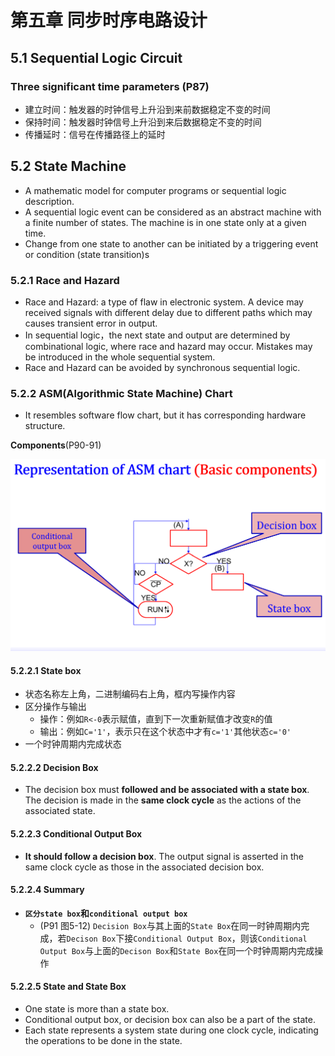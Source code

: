 # 第五章 同步时序电路设计

## 5.1 Sequential Logic Circuit
### Three significant time parameters (P87)
- 建立时间：触发器的时钟信号上升沿到来前数据稳定不变的时间
- 保持时间：触发器时钟信号上升沿到来后数据稳定不变的时间
- 传播延时：信号在传播路径上的延时

## 5.2 State Machine  
- A mathematic model for computer programs or sequential logic description.
- A sequential logic event can be considered as an abstract machine with a finite number of states. The machine is in one state only at a given time.
- Change from one state to another can be initiated by a triggering event or condition (state transition)s

### 5.2.1 Race and Hazard  
- Race and Hazard: a type of flaw in electronic system. A device may received signals with different delay due to different paths which may causes transient error in output.
- In sequential logic，the next state and output are determined by combinational logic,  where race and hazard may occur. Mistakes may be introduced in the whole sequential system. 
- Race and Hazard can be avoided by synchronous sequential logic. 

### 5.2.2 ASM(Algorithmic State Machine) Chart
- It resembles software flow chart, but it has corresponding hardware structure.

**Components**(P90-91)

<img src="./5-3-1-ASM-Chart-1.png">

#### 5.2.2.1 State box
- 状态名称左上角，二进制编码右上角，框内写操作内容
- 区分操作与输出
  - 操作：例如`R<-0`表示赋值，直到下一次重新赋值才改变`R`的值
  - 输出：例如`C='1'`，表示只在这个状态中才有`c='1'`其他状态`c='0'`
- 一个时钟周期内完成状态

#### 5.2.2.2 Decision Box
- The decision box must **followed and be associated with a state box**. The decision is made in the **same clock cycle** as the actions of the associated state.

#### 5.2.2.3 Conditional Output Box
- **It should follow a decision box**. The output signal is asserted in the same clock cycle as those in the associated decision box.

#### 5.2.2.4 Summary
- **`区分state box`和`conditional output box`**
  - (P91 图5-12) `Decision Box`与其上面的`State Box`在同一时钟周期内完成，若`Decison Box`下接`Conditional Output Box`，则该`Conditional Output Box`与上面的`Decison Box`和`State Box`在同一个时钟周期内完成操作

#### 5.2.2.5 **State and State Box**
- One state  is more than a state box.
- Conditional output box, or decision box can also be a part of the state.
- Each state represents a system state during one clock cycle, indicating the operations to be done in the  state.
